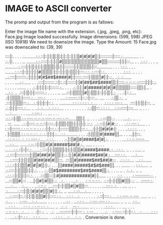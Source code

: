 # IMAGE to ASCII converter

The promp and output from the program is as fallows:

Enter the image file name with the extension. (.jpg, .jpeg, .png, etc): Face.jpg
Image loaded successfully.
Image dimensions: (599, 598)
JPEG (ISO 10918)
We need to downsize the image. Type the Amount: 15
Face.jpg was downscaled to: (39, 39)

::::|:. .       . . ...........:.:.::|::|:|:||:||:|:|::|::|:|:||#|#|#|#||:|::::::::::|:::::.:............. . .       
   .:.:|:. .    . . .. ........:.:.:::::|::|:|:||#||||||||||||||||||||||||||#||||::::::::::|:|:|:::... .  .
      .:.:.: .  . . .. ...........:.::::|:|:||:|:|:|:||||||||:||:|:|::::::::|:|:||||||||:|:::............ .
 .  .    :.:.:. .  . . ........:.:.::|::|:|:|:|:|#||||||||:|:|::|:|:||:|||||:|::::.:.:..:.::::|:.:.. . .  .
. . .    .:.:.:. .. . . . ..:.::::|::::::::.:|:|:|:|#|#$##$####|#|:|:::::.:::::|:|||||||#|:|:.:.. ..:..:.......      
. . . . ....:.:...... . . .::::|::::::::.::|::.::|:::::::|:|#|##$##$####|||:|:::::.::.::.::.:::::::|:|:|:.:. .
 .  .  .  . ....... . . .:.:|:|:|:|::|:::::::.:.. . .  . .:.:|:|:|#|#####|#|#||#||||||||||::::::||||:|... .
            ...:.:. .. .:::|:||:|:|::::::::.: .     .  . . .. ....:::|:||||||||#||:||||:|::|:|:||:|.:. .
         . .:|::.:.... .:|:|||||||:|::::::.:....::::.:. . .  .  . . .....:.:::::::.::|::.::|::::...
.... . . .:.|||.:.. .. .:::|:|||||||:::.:....:.:|:|:|::|::.:. .. ...........:.:.:.:.:.:.:..:.... .
. .:.:.:.:.::::.:..... .::::|:|:||:|:::. .. .:.:|:|:|:::::.:.... .. ..:..:.....:..:.:.:.... . .  .     . . . .  .
. .:.:|||:::.:.:.:.:....:.::::::::|::::.... .. . .     . ....:..... . . . .....:.::::.: .        .    ... .  .  .    
.:.:.::|:|||.:.:.:::::.::.::.::.:::::.::.::::.:.:::......||||:|. .. . . . ..:.:::|||:.:    .  .  . ....:.. .. . .    
 . :::. ..... ..:.:|:::::.::.::.::|:::::.:|:|||||:||||:|:|:||:|:.::.:. ..:.:::|:|#|#:.: . . ..:.:.::::.:..... . .
   :.::|:::::::.:.:.::.::.::.:.:.:.:|:|:::.:.:|:::::::|||||||:|:::.:....:|:|:||#|#|#:|: .  . . ..:.:.:.:. . . .      
    . |:|||||||.:.:.::.::.:.:..:..:.:|:|:|.:....:.:.......... . . . .:|:||||||#|####|||... .                 .
      ...|:|:::. ..:.:.::.:.:..:..:.:.:::::.:......:.:.:.. . .  . .:.|:||#||#|####$#|#|.:. .              .  .       
          .     . ....:.:.::.:::::::.... ....:.:.... .......:.::.::|:||||#|#|#####$##|#.:.. ..... . .  .  .
                . .......:.:.::|::|::.:.......:.::::|:|:||||||||:|:|:|:|||||#|####$####:.:...:.:.:.. .. .
               . ..... .. ..:.::::|:::::::::::|:|||#|##|#|#||||:|:.:.:|:|#|#|#####$##|#.:....::::.:.:.. .
               ....:..... ....:.:::::|:|:||:||||#|##|##|#|||:::. .:::|||#|#####$##$##|#::: . .:.:.:.:....
               ...:.:....... ..:.:.::|:|:|||||#||#||#||:|:.: . . .|||####|#####$#$#$###|||. . . ....... .
                . :.:.:..... .. .:.:::::|:|||||||:|:|:.:. . . .:.:|||#$########$##$####|||.:. . . .. .. .
                  .:..:.. .. .. ..:.:.::|:||||:|:::.:. . . .:::|||::::|:#|###########|#|:|...... .  .  .
                  . .:.:. . .  . .:.::::::::::::.:. . ...:::||||#|::: . ...|:||#||#||||:.:. ..:.. . .
                     ....:. .    . .:.::.::.:.:.. .:.::|::|:||||#||||:.:. .. .:::::::.:. .....:.... .
                        .:.... .  . ...:.::.:. ....::::|::|:||||#||#||||:::. . . . . . ...:::.:..:.. .
                           .... .. . . .:........:.:::|:||:|#|#|#|||||#|:|:.:.. .. .....:.:::....:....
                              . . .  . . ....:.:::::|::.::|:|:||:|||||#|:|:::::.:.:.....:.:.:....:. .  .
                                  .  .  . . .:.::|::::.:.....:.:.:::::.::.::::. ..... .. . . .:....
                                        . . .:.::::....:..:........ . .  .        .  .  . ...:.: .
                                          ...:.:.:.....:.::::.:::::.:.:........ .. .. .. .:.:...
                                          ...:.:.:.......:.:.:..:.:.::.:.:..:..... .. ..:..:.
                                          . .:::.:........ .. . .  . . ..:.:.:... . . .... .
                                           . . .:.::.::.:....:..... .. .:|::.:. .. ..:.
                                             ...::::::::::|::|::::.:..:.:::.... .....:.
                                             . .:.:::::.::|::|::.:....:........:.:.: .
                                                 . ....:.:|::.:.:.....:.:.:....... .
                                                      ...:.:.:.....:.....:..:. .
Conversion is done.
